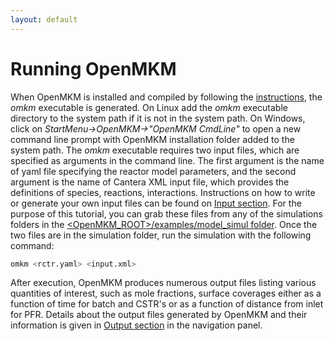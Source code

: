 ```yaml
---
layout: default
---
```


# Running OpenMKM
When OpenMKM is installed and compiled by following the [instructions](install),
the *omkm* executable is generated. On Linux add the *omkm* executable directory to the
system path if it is not in the system path.  On Windows, click on *StartMenu->OpenMKM->"OpenMKM CmdLine"* 
to open a new command line prompt with OpenMKM installation folder added to the system path. 
The *omkm* executable requires two input files, which are
specified as arguments in the command line. The first argument is the name of
yaml file specifying the reactor model parameters, and the second argument
is the name of Cantera XML input file, which provides the definitions of
species, reactions, interactions. Instructions on how to write or generate your
own input files can be found on [Input section](input). For the purpose of this
tutorial, you can grab these files from any of the simulations folders in the 
[\<OpenMKM\_ROOT\>/examples/model_simul folder][examples]. Once the two files are in the
simulation folder, run the simulation with the following command:

~~~ bash
omkm <rctr.yaml> <input.xml>
~~~

After execution, OpenMKM produces numerous output files listing various
quantities of interest, such as mole fractions, surface coverages either as a
function of time for batch and CSTR's or as a function of distance from inlet
for PFR. Details about the output files generated by OpenMKM and their
information is given in [Output section](output) in the navigation panel.


[examples]: https://github.com/VlachosGroup/openmkm/tree/master/examples/model_simul
